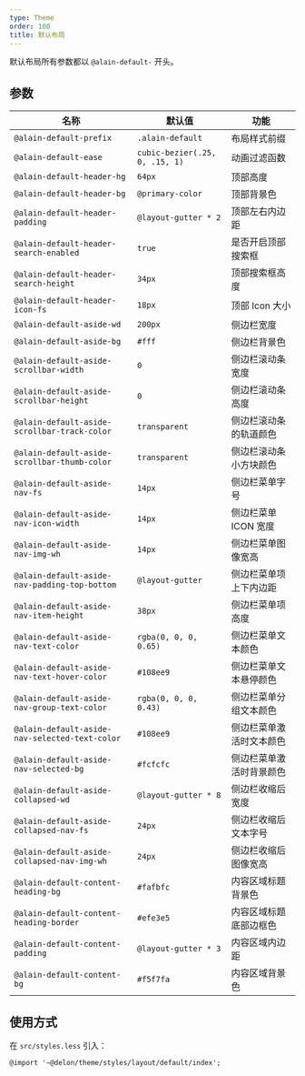 ```yaml
---
type: Theme
order: 100
title: 默认布局
---
```


默认布局所有参数都以 `@alain-default-` 开头。

## 参数

| 名称                                           | 默认值                         | 功能                     |
|------------------------------------------------|--------------------------------|------------------------|
| `@alain-default-prefix`                        | `.alain-default`               | 布局样式前缀             |
| `@alain-default-ease`                          | `cubic-bezier(.25, 0, .15, 1)` | 动画过滤函数             |
| `@alain-default-header-hg`                     | `64px`                         | 顶部高度                 |
| `@alain-default-header-bg`                     | `@primary-color`               | 顶部背景色               |
| `@alain-default-header-padding`                | `@layout-gutter * 2`           | 顶部左右内边距           |
| `@alain-default-header-search-enabled`         | `true`                         | 是否开启顶部搜索框       |
| `@alain-default-header-search-height`          | `34px`                         | 顶部搜索框高度           |
| `@alain-default-header-icon-fs`                | `18px`                         | 顶部 Icon 大小           |
| `@alain-default-aside-wd`                      | `200px`                        | 侧边栏宽度               |
| `@alain-default-aside-bg`                      | `#fff`                         | 侧边栏背景色             |
| `@alain-default-aside-scrollbar-width`         | `0`                            | 侧边栏滚动条宽度         |
| `@alain-default-aside-scrollbar-height`        | `0`                            | 侧边栏滚动条高度         |
| `@alain-default-aside-scrollbar-track-color`   | `transparent`                  | 侧边栏滚动条的轨道颜色   |
| `@alain-default-aside-scrollbar-thumb-color`   | `transparent`                  | 侧边栏滚动条小方块颜色   |
| `@alain-default-aside-nav-fs`                  | `14px`                         | 侧边栏菜单字号           |
| `@alain-default-aside-nav-icon-width`          | `14px`                         | 侧边栏菜单 ICON 宽度     |
| `@alain-default-aside-nav-img-wh`              | `14px`                         | 侧边栏菜单图像宽高       |
| `@alain-default-aside-nav-padding-top-bottom`  | `@layout-gutter`               | 侧边栏菜单项上下内边距   |
| `@alain-default-aside-nav-item-height`         | `38px`                         | 侧边栏菜单项高度         |
| `@alain-default-aside-nav-text-color`          | `rgba(0, 0, 0, 0.65)`          | 侧边栏菜单文本颜色       |
| `@alain-default-aside-nav-text-hover-color`    | `#108ee9`                      | 侧边栏菜单文本悬停颜色   |
| `@alain-default-aside-nav-group-text-color`    | `rgba(0, 0, 0, 0.43)`          | 侧边栏菜单分组文本颜色   |
| `@alain-default-aside-nav-selected-text-color` | `#108ee9`                      | 侧边栏菜单激活时文本颜色 |
| `@alain-default-aside-nav-selected-bg`         | `#fcfcfc`                      | 侧边栏菜单激活时背景颜色 |
| `@alain-default-aside-collapsed-wd`            | `@layout-gutter * 8`           | 侧边栏收缩后宽度         |
| `@alain-default-aside-collapsed-nav-fs`        | `24px`                         | 侧边栏收缩后文本字号     |
| `@alain-default-aside-collapsed-nav-img-wh`    | `24px`                         | 侧边栏收缩后图像宽高     |
| `@alain-default-content-heading-bg`            | `#fafbfc`                      | 内容区域标题背景色       |
| `@alain-default-content-heading-border`        | `#efe3e5`                      | 内容区域标题底部边框色   |
| `@alain-default-content-padding`               | `@layout-gutter * 3`           | 内容区域内边距           |
| `@alain-default-content-bg`                    | `#f5f7fa`                      | 内容区域背景色           |

## 使用方式

在 `src/styles.less` 引入：

```less
@import '~@delon/theme/styles/layout/default/index';
```
